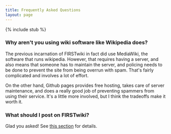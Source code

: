 ```yaml
---
title: Frequently Asked Questions
layout: page
---
```


{% include stub %}

### Why aren't you using wiki software like Wikipedia does?

The previous incarnation of FIRSTwiki in fact did use MediaWiki, the software
that runs wikipedia. However, that requires having a server, and also means that
someone has to maintain the server, and policing needs to be done to prevent the
site from being overrun with spam. That's fairly complicated and involves a lot
of effort.

On the other hand, Github pages provides free hosting, takes care of server 
maintenance, and does a really good job of preventing spammers from using their
service. It's a little more involved, but I think the tradeoffs make it worth
it.

### What should I post on FIRSTwiki?

Glad you asked! See [this section](/docs/content/) for details.
